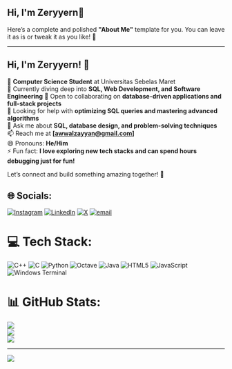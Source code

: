 ## Hi, I'm Zeryyern👋

 Here’s a complete and polished **"About Me"** template for you. You can leave it as is or tweak it as you like! 🚀  

---

## **Hi, I'm Zeryyern!** 👋  

🔭 **Computer Science Student** at Universitas Sebelas Maret  
🌱 Currently diving deep into **SQL, Web Development, and Software Engineering**
👯 Open to collaborating on **database-driven applications and full-stack projects**  
🤔 Looking for help with **optimizing SQL queries and mastering advanced algorithms**  
💬 Ask me about **SQL, database design, and problem-solving techniques**  
📫 Reach me at **[awwalzayyan@gmail.com]**  
😄 Pronouns: **He/Him**  
⚡ Fun fact: **I love exploring new tech stacks and can spend hours debugging just for fun!**  

Let’s connect and build something amazing together! 🚀  

## 🌐 Socials:
[![Instagram](https://img.shields.io/badge/Instagram-%23E4405F.svg?logo=Instagram&logoColor=white)](https://instagram.com/@awwerl_zeryyern) [![LinkedIn](https://img.shields.io/badge/LinkedIn-%230077B5.svg?logo=linkedin&logoColor=white)](https://linkedin.com/in/@ZeryyernAwwerl) [![X](https://img.shields.io/badge/X-black.svg?logo=X&logoColor=white)](https://x.com/@AwwalZayyan) [![email](https://img.shields.io/badge/Email-D14836?logo=gmail&logoColor=white)](mailto:zeryyernawwerl@student.uns.ac.id) 

# 💻 Tech Stack:
![C++](https://img.shields.io/badge/c++-%2300599C.svg?style=for-the-badge&logo=c%2B%2B&logoColor=white) ![C](https://img.shields.io/badge/c-%2300599C.svg?style=for-the-badge&logo=c&logoColor=white) ![Python](https://img.shields.io/badge/python-3670A0?style=for-the-badge&logo=python&logoColor=ffdd54) ![Octave](https://img.shields.io/badge/OCTAVE-darkblue?style=for-the-badge&logo=octave&logoColor=fcd683) ![Java](https://img.shields.io/badge/java-%23ED8B00.svg?style=for-the-badge&logo=openjdk&logoColor=white) ![HTML5](https://img.shields.io/badge/html5-%23E34F26.svg?style=for-the-badge&logo=html5&logoColor=white) ![JavaScript](https://img.shields.io/badge/javascript-%23323330.svg?style=for-the-badge&logo=javascript&logoColor=%23F7DF1E) ![Windows Terminal](https://img.shields.io/badge/Windows%20Terminal-%234D4D4D.svg?style=for-the-badge&logo=windows-terminal&logoColor=white)
# 📊 GitHub Stats:
![](https://github-readme-stats.vercel.app/api?username=Zeryyern&theme=dark&hide_border=false&include_all_commits=false&count_private=false)<br/>
![](https://nirzak-streak-stats.vercel.app/?user=Zeryyern&theme=dark&hide_border=false)<br/>
![](https://github-readme-stats.vercel.app/api/top-langs/?username=Zeryyern&theme=dark&hide_border=false&include_all_commits=false&count_private=false&layout=compact)

---
[![](https://visitcount.itsvg.in/api?id=Zeryyern&icon=0&color=0)](https://visitcount.itsvg.in)

<!-- Proudly created with GPRM ( https://gprm.itsvg.in ) -->
